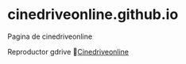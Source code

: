 # cinedriveonline.github.io
Pagina de cinedriveonline

Reproductor gdrive
🎯[Cinedriveonline](https://cinedriveonline.github.io)
